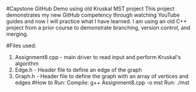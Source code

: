 #Capstone GitHub Demo using old Kruskal MST project
This project demonstrates my new GitHub competency through watching YouTube guides and now I will practice what I have learned. I am using an old C++ project from a prior course to demonstrate branching, version control, and merging.

#Files used:
1. Assignment8.cpp - main driver to read input and perform Kruskal's algorithm
2. Edge.h - Header file to define an edge of the graph
3. Graph.h - Header file to define the graph with an array of vertices and edges
#How to Run:
Compile: g++ Assignment8.cpp -o mst
Run: ./mst
